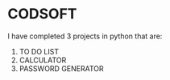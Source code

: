 # CODSOFT
I have completed 3 projects in python that are:
1. TO DO LIST
2. CALCULATOR
3. PASSWORD GENERATOR 
